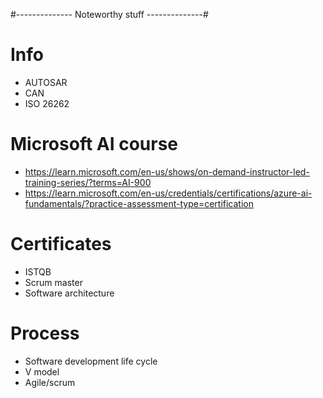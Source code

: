 #-------------- Noteworthy stuff --------------#

# Info
- AUTOSAR
- CAN
- ISO 26262


# Microsoft AI course
- https://learn.microsoft.com/en-us/shows/on-demand-instructor-led-training-series/?terms=AI-900
- https://learn.microsoft.com/en-us/credentials/certifications/azure-ai-fundamentals/?practice-assessment-type=certification

# Certificates
- ISTQB
- Scrum master
- Software architecture

# Process
- Software development life cycle
- V model
- Agile/scrum


